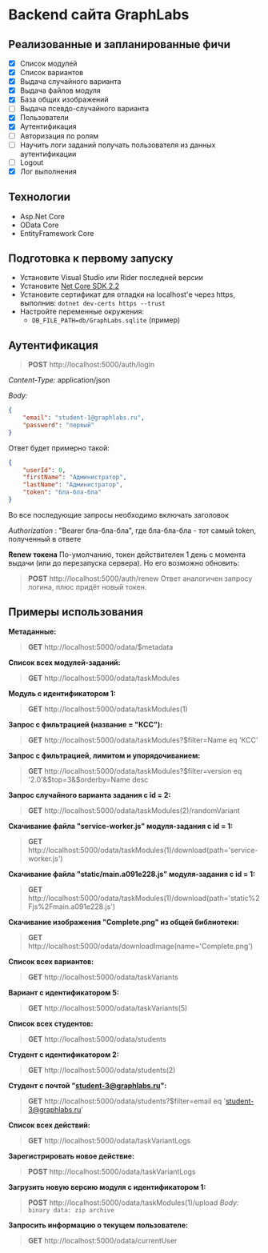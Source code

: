 # Backend сайта GraphLabs

## Реализованные и запланированные фичи
- [x] Список модулей
- [x] Список вариантов
- [x] Выдача случайного варианта
- [x] Выдача файлов модуля
- [x] База общих изображений
- [ ] Выдача псевдо-случайного варианта
- [x] Пользователи
- [x] Аутентификация
- [ ] Авторизация по ролям
- [ ] Научить логи заданий получать пользователя из данных аутентификации
- [ ] Logout
- [x] Лог выполнения

## Технологии
* Asp.Net Core
* OData Core
* EntityFramework Core

## Подготовка к первому запуску
* Установите Visual Studio или Rider последней версии
* Установите [Net Core SDK 2.2](https://dotnet.microsoft.com/download/dotnet-core/2.2)
* Установите сертификат для отладки на localhost'е через https, выполнив:
`dotnet dev-certs https --trust`
* Настройте переменные окружения:
  * `DB_FILE_PATH=db/GraphLabs.sqlite` (пример)

## Аутентификация

> **POST** http://localhost:5000/auth/login

_Content-Type:_ application/json

_Body:_
```json 
{
    "email": "student-1@graphlabs.ru",
    "password": "первый"
}
```

Ответ будет примерно такой:
```json
{
    "userId": 0,
    "firstName": "Администратор",
    "lastName": "Администратор",
    "token": "бла-бла-бла"
}
```

Во все последующие запросы необходимо включать заголовок

_Authorization_ : "Bearer бла-бла-бла", где бла-бла-бла - тот самый token, полученный в ответе 

**Renew токена**
По-умолчанию, токен действителен 1 день с момента выдачи (или до перезапуска сервера). Но его возможно обновить:
> **POST** http://localhost:5000/auth/renew
Ответ аналогичен запросу логина, плюс придёт новый токен.


## Примеры использования
**Метаданные:**
> **GET** http://localhost:5000/odata/$metadata

**Список всех модулей-заданий:**
> **GET** http://localhost:5000/odata/taskModules

**Модуль с идентификатором 1:**
> **GET** http://localhost:5000/odata/taskModules(1)

**Запрос с фильтрацией (название = "КСС"):**
> **GET** http://localhost:5000/odata/taskModules?$filter=Name eq 'КСС'

**Запрос с фильтрацией, лимитом и упорядочиванием:**
> **GET** http://localhost:5000/odata/taskModules?$filter=version eq '2.0'&$top=3&$orderby=Name desc

**Запрос случайного варианта задания с id = 2:**
> **GET** http://localhost:5000/odata/taskModules(2)/randomVariant

**Скачивание файла "service-worker.js" модуля-задания с id = 1:**
> **GET** http://localhost:5000/odata/taskModules(1)/download(path='service-worker.js')

**Скачивание файла "static/main.a091e228.js" модуля-задания с id = 1:**
> **GET** http://localhost:5000/odata/taskModules(1)/download(path='static%2Fjs%2Fmain.a091e228.js')

**Скачивание изображения "Complete.png" из общей библиотеки:**
> **GET** http://localhost:5000/odata/downloadImage(name='Complete.png')

**Список всех вариантов:**
> **GET** http://localhost:5000/odata/taskVariants

**Вариант с идентификатором 5:**
> **GET** http://localhost:5000/odata/taskVariants(5)

**Список всех студентов:**
> **GET** http://localhost:5000/odata/students

**Студент с идентификатором 2:**
> **GET** http://localhost:5000/odata/students(2)

**Студент с почтой "student-3@graphlabs.ru":**
> **GET** http://localhost:5000/odata/students?$filter=email eq 'student-3@graphlabs.ru'

**Список всех действий:**
> **GET** http://localhost:5000/odata/taskVariantLogs

**Зарегистрировать новое действие:**
> **POST** http://localhost:5000/odata/taskVariantLogs

**Загрузить новую версию модуля c идентификатором 1:**
> **POST** http://localhost:5000/odata/taskModules(1)/upload 
_Body:_
```binary data: zip archive```

**Запросить информацию о текущем пользователе:**
> **GET** http://localhost:5000/odata/currentUser